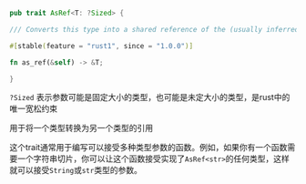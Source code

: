 ```rust
pub trait AsRef<T: ?Sized> {

/// Converts this type into a shared reference of the (usually inferred) input type.

#[stable(feature = "rust1", since = "1.0.0")]

fn as_ref(&self) -> &T;

}
```

`?Sized` 表示参数可能是固定大小的类型，也可能是未定大小的类型，是rust中的唯一宽松约束

用于将一个类型转换为另一个类型的引用

这个trait通常用于编写可以接受多种类型参数的函数。例如，如果你有一个函数需要一个字符串切片，你可以让这个函数接受实现了`AsRef<str>`的任何类型，这样就可以接受`String`或`str`类型的参数。